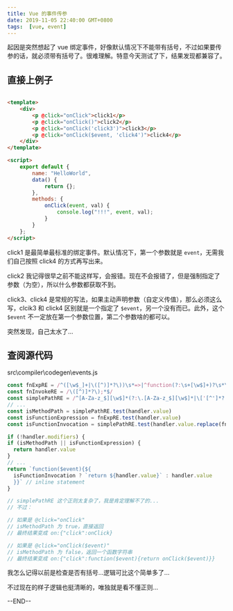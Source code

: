 ```yaml
---
title: Vue 的事件传参
date: 2019-11-05 22:40:00 GMT+0800
tags:  [vue, event]
---
```


起因是突然想起了 vue 绑定事件，好像默认情况下不能带有括号，不过如果要传参的话，就必须带有括号了。很难理解。特意今天测试了下，结果发现都兼容了。

<!-- truncate -->

## 直接上例子

```html

<template>
    <div>
        <p @click="onClick">click1</p>
        <p @click="onClick()">click2</p>
        <p @click="onClick('click3')">click3</p>
        <p @click="onClick($event, 'click4')">click4</p>
    </div>
</template>

<script>
    export default {
        name: "HelloWorld",
        data() {
            return {};
        },
        methods: {
            onClick(event, val) {
                console.log("!!!", event, val);
            }
        }
    };
</script>
```

click1 是最简单最标准的绑定事件。默认情况下，第一个参数就是 `event`，无需我们自己按照 click4 的方式再写出来。

click2 我记得很早之前不能这样写，会报错。现在不会报错了，但是强制指定了参数（为空），所以什么参数都获取不到。

click3、click4 是常规的写法，如果主动声明参数（自定义传值），那么必须这么写，clcik3 和 click4 区别就是一个指定了 `$event`，另一个没有而已。此外，这个 `$event` 不一定放在第一个参数位置，第二个参数啥的都可以。

突然发现，自己太水了...

## 查阅源代码

src\compiler\codegen\events.js

```js
const fnExpRE = /^([\w$_]+|\([^)]*?\))\s*=>|^function(?:\s+[\w$]+)?\s*\(/
const fnInvokeRE = /\([^)]*?\);*$/
const simplePathRE = /^[A-Za-z_$][\w$]*(?:\.[A-Za-z_$][\w$]*|\['[^']*?']|\["[^"]*?"]|\[\d+]|\[[A-Za-z_$][\w$]*])*$/
// ...
const isMethodPath = simplePathRE.test(handler.value)
const isFunctionExpression = fnExpRE.test(handler.value)
const isFunctionInvocation = simplePathRE.test(handler.value.replace(fnInvokeRE, ''))

if (!handler.modifiers) {
if (isMethodPath || isFunctionExpression) {
  return handler.value
}
// ...
return `function($event){${
  isFunctionInvocation ? `return ${handler.value}` : handler.value
  }}` // inline statement
}

// simplePathRE 这个正则太复杂了，我是肯定理解不了的...
// 不过：

// 如果是 @click="onClick"
// isMethodPath 为 true，直接返回
// 最终结果变成 on:{"click":onClick}

// 如果是 @click="onClick($event)"
// isMethodPath 为 false，返回一个函数字符串
// 最终结果变成 on:{"click":function($event){return onClick($event)}}
```

我怎么记得以前是检查是否有括号...逻辑可比这个简单多了...

不过现在的样子逻辑也挺清晰的，唯独就是看不懂正则...

--END--
